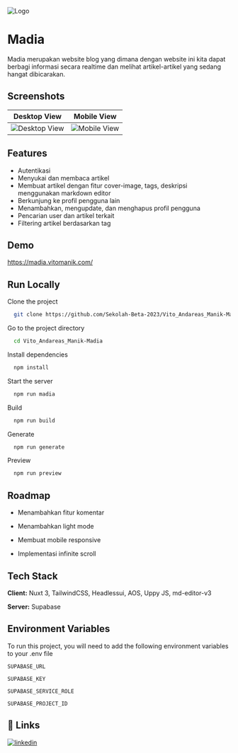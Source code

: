 
![Logo](https://dnzatgrevuzjtvdghuxs.supabase.co/storage/v1/object/public/madia/assets/Happy.png)


# Madia

Madia merupakan website blog yang dimana dengan website ini kita dapat berbagi informasi secara realtime dan melihat artikel-artikel yang sedang hangat dibicarakan. 


## Screenshots

| Desktop View | Mobile View |
|:---:|:---:|
| ![Desktop View](https://dnzatgrevuzjtvdghuxs.supabase.co/storage/v1/object/public/madia/assets/MacbookView(1).png) | ![Mobile View](https://dnzatgrevuzjtvdghuxs.supabase.co/storage/v1/object/public/madia/assets/IphoneView(1).png) |


## Features

- Autentikasi
- Menyukai dan membaca artikel
- Membuat artikel dengan fitur cover-image, tags, deskripsi menggunakan markdown editor
- Berkunjung ke profil pengguna lain
- Menambahkan, mengupdate, dan menghapus profil pengguna 
- Pencarian user dan artikel terkait
- Filtering artikel berdasarkan tag


## Demo

https://madia.vitomanik.com/


## Run Locally

Clone the project

```bash
  git clone https://github.com/Sekolah-Beta-2023/Vito_Andareas_Manik-Madia.git
```

Go to the project directory

```bash
  cd Vito_Andareas_Manik-Madia
```

Install dependencies

```bash
  npm install
```

Start the server

```bash
  npm run madia
```

Build

```bash
  npm run build
```

Generate

```bash
  npm run generate
```

Preview

```bash
  npm run preview
```

## Roadmap

- Menambahkan fitur komentar

- Menambahkan light mode

- Membuat mobile responsive

- Implementasi infinite scroll


## Tech Stack

**Client:** Nuxt 3, TailwindCSS, Headlessui, AOS, Uppy JS, md-editor-v3

**Server:** Supabase


## Environment Variables

To run this project, you will need to add the following environment variables to your .env file

`SUPABASE_URL`

`SUPABASE_KEY`

`SUPABASE_SERVICE_ROLE`

`SUPABASE_PROJECT_ID`


## 🔗 Links

[![linkedin](https://img.shields.io/badge/linkedin-0A66C2?style=for-the-badge&logo=linkedin&logoColor=white)](www.linkedin.com/in/vitomanik)

